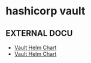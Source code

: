 hashicorp vault
===============

EXTERNAL DOCU
-------------

- [Vault Helm Chart](https://github.com/hashicorp/vault-helm)
- [Vault Helm Chart](https://developer.hashicorp.com/vault/docs/platform/k8s/helm)